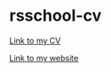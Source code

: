# rsschool-cv

[Link to my CV](https://nargizaakunova.github.io/rsschool-cv/cv)

[Link to my website](https://nargizaakunova.github.io/rsschool-cv/)
